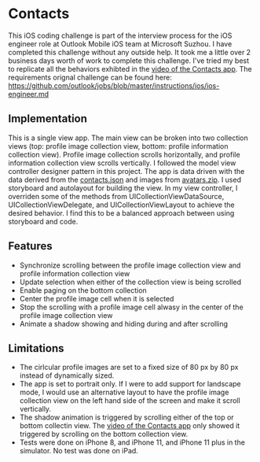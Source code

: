 # Contacts

This iOS coding challenge is part of the interview process for the iOS engineer role at Outlook Mobile iOS team at Microsoft Suzhou. I have completed this challenge without any outside help. It took me a little over 2 business days worth of work to complete this challenge. I've tried my best to replicate all the behaviors exhibted in the [video of the Contacts app](challenge.mov). The requirements orignal challenge can be found here:
https://github.com/outlook/jobs/blob/master/instructions/ios/ios-engineer.md 

## Implementation
This is a single view app. The main view can be broken into two collection views (top: profile image collection view, bottom: profile information collection view). Profile image collection scrolls horizontally, and profile information collection view scrolls vertically. I followed the model view controller designer pattern in this project. The app is data driven with the data derived from the [contacts.json](contacts.json) and images from [avatars.zip](avatars.zip). I used storyboard and autolayout for building the view. In my view controller, I overriden some of the methods from UICollectionViewDataSource, UICollectionViewDelegate, and UICollectionViewLayout to achieve the desired behavior. I find this to be a balanced approach between using storyboard and code.

## Features
- Synchronize scrolling between the profile image collection view and profile information collection view
- Update selection when either of the collection view is being scrolled
- Enable paging on the bottom collection
- Center the profile image cell when it is selected
- Stop the scrolling with a profile image cell alwasy in the center of the profile image collection view
- Animate a shadow showing and hiding during and after scrolling

## Limitations
- The cirlcular profile images are set to a fixed size of 80 px by 80 px instead of dynamically sized.
- The app is set to portrait only. If I were to add support for landscape mode, I would use an alternative layout to have the profile image collection view on the left hand side of the screen and make it scroll vertically. 
- The shadow animation is triggered by scrolling either of the top or bottom collectin view. The [video of the Contacts app](challenge.mov) only showed it triggered by scrolling on the bottom collection view.
- Tests were done on iPhone 8, and iPhone 11, and iPhone 11 plus in the simulator. No test was done on iPad.
